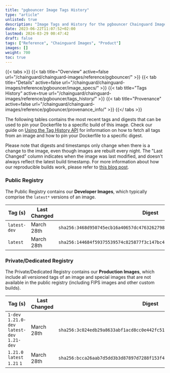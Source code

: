 ```yaml
---
title: "pgbouncer Image Tags History"
type: "article"
unlisted: true
description: "Image Tags and History for the pgbouncer Chainguard Image"
date: 2023-06-22T11:07:52+02:00
lastmod: 2024-03-29 00:47:42
draft: false
tags: ["Reference", "Chainguard Images", "Product"]
images: []
weight: 700
toc: true
---
```


{{< tabs >}}
{{< tab title="Overview" active=false url="/chainguard/chainguard-images/reference/pgbouncer/" >}}
{{< tab title="Details" active=false url="/chainguard/chainguard-images/reference/pgbouncer/image_specs/" >}}
{{< tab title="Tags History" active=true url="/chainguard/chainguard-images/reference/pgbouncer/tags_history/" >}}
{{< tab title="Provenance" active=false url="/chainguard/chainguard-images/reference/pgbouncer/provenance_info/" >}}
{{</ tabs >}}

The following tables contains the most recent tags and digests that can be used to pin your Dockerfile to a specific build of this image. Check our guide on [Using the Tag History API](/chainguard/chainguard-images/using-the-tag-history-api/) for information on how to fetch all tags from an image and how to pin your Dockerfile to a specific digest.

Please note that digests and timestamps only change when there is a change to the image, even though images are rebuilt every night. The "Last Changed" column indicates when the image was last modified, and doesn't always reflect the latest build timestamp. For more information about how our reproducible builds work, please refer to [this blog post](https://www.chainguard.dev/unchained/reproducing-chainguards-reproducible-image-builds).

### Public Registry
The Public Registry contains our **Developer Images**, which typically comprise the `latest*` versions of an image.

| Tag (s)       | Last Changed | Digest                                                                    |
|---------------|--------------|---------------------------------------------------------------------------|
|  `latest-dev` | March 28th   | `sha256:3468d950745ecb16a40657dc47632627981f2acfc9c2d319f4ea7adbceed1c94` |
|  `latest`     | March 28th   | `sha256:144684f59375539574c825877f3c147bc42a19fef7c13d7ee44af314101a7627` |


### Private/Dedicated Registry
The Private/Dedicated Registry contains our **Production Images**, which include all versioned tags of an image and special images that are not available in the public registry (including FIPS images and other custom builds).

| Tag (s)                                       | Last Changed | Digest                                                                    |
|-----------------------------------------------|--------------|---------------------------------------------------------------------------|
|  `1-dev` `1.21.0-dev` `latest-dev` `1.21-dev` | March 28th   | `sha256:3c024edb29a8633abf1acd8cc0e442fc51968bddb4e55cfbd1cea5b435182285` |
|  `1.21.0` `latest` `1.21` `1`                 | March 28th   | `sha256:bcca26aab7d5dd3b3d87897d7288f153f42d5de51aaf2afecae059371031f6b2` |

